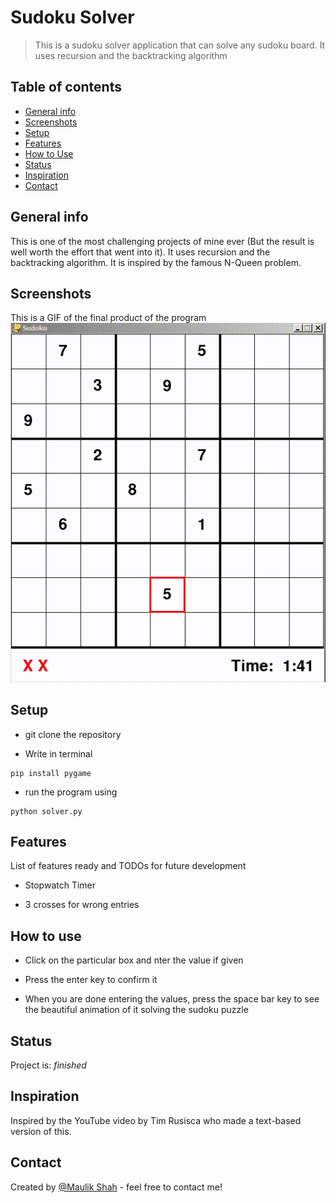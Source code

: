# Sudoku Solver

> This is a sudoku solver application that can solve any sudoku board. It uses recursion and the backtracking algorithm

## Table of contents

* [General info](#general-info)
* [Screenshots](#screenshots)
* [Setup](#setup)
* [Features](#features)
* [How to Use](#how-to-use)
* [Status](#status)
* [Inspiration](#inspiration)
* [Contact](#contact)

## General info

This is one of the most challenging projects of mine ever (But the result is well worth the effort that went into it). It uses recursion and the backtracking algorithm. It is inspired by the famous N-Queen problem.

## Screenshots

This is a GIF of the final product of the program
![GIF of program](./video/Sudoku-Solver-Demo.gif)

## Setup

* git clone the repository

* Write in terminal

```
pip install pygame
```

* run the program using

```
python solver.py
```

## Features

List of features ready and TODOs for future development

* Stopwatch Timer

* 3 crosses for wrong entries

## How to use

* Click on the particular box and nter the value if given

* Press the enter key to confirm it

* When you are done entering the values, press the space bar key to see the beautiful animation of it solving the sudoku puzzle

## Status

Project is:  *finished*

## Inspiration

Inspired by the YouTube video by Tim Rusisca who made a text-based version of this.

## Contact

Created by [@Maulik Shah](https://www.github.com/IAmMaulik) - feel free to contact me!
